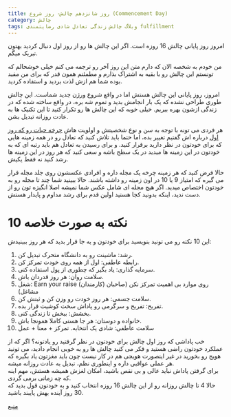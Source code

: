 ```yaml
---
title: روز شانزدهم چالش- روز شروع (Commencement Day)
category: چالش
tags: وبلاگ چالش زندگی تعادل شادی رضایتمندی fulfillment 
---
```


امروز روز پایانی چالش 16 روزه است. اگر این چالش ها رو از روز اول دنبال کردید بهتون تبریک میگم.<br>

من خودم به شخصه الان که دارم متن این روز آخر رو ترجمه می کنم خیلی خوشحالم که تونستم این چالش رو با بقیه به اشتراک بذارم و مطمئنم همون قدر که برای من مفید بوده شما هم ازش لذت بردید و استفاده کردید.<br>

امروز، روز پایانی این چالش هستش اما در واقع شروع ورژن جدید شماست. این چالش طوری طراحی نشده که یک بار انجامش بدید و تموم شه بره، در واقع ساخته شده که در زندگی ازشون بهره ببریم. خیلی خوبه که این چالش ها رو تکرار کنید تا این تکنیک ها به عادت روزانه تبدیل بشن.<br>

هر فردی می تونه با توجه به سن و نوع شخصیتش و اولویت هاش [چرخه حیات رو که روز اول](https://spacelover.ir/wheel-of-life.html) درباره اش گفتیم تغییر بده، اما حتما باید تلاش کنید که تعادل رو در همه زمینه هایی که برای خودتون در نظر دارید برقرار کنید. و برای رسیدن به تعادل هم باید رتبه ای که به خودتون در این زمینه ها میدید در یک سطح باشه و سعی کنید که هر روز در این زمینه ها رشد کنید نه فقط یکیش.<br>

حالا فرض کنید که هر زمینه چرخه یک مجله داره و افرادی عکسشون روی جلد مجله قرار می گیره که امتیاز 9 یا 10 در اون زمینه رو داشته باشند. حالا ببینید شما چند تا مجله رو به خودتون اختصاص میدید. اگر هیچ مجله ای شامل عکس شما نمیشه اصلا انگیزه تون رو از دست ندید، اینکه بدونید کجا هستید اولین قدم برای رشد مداوم و پایدار هستش.<br>

# 10 نکته به صورت خلاصه

این 10 نکته رو می تونید بنویسید برای خودتون و یه جا قرار بدید که هر روز ببینیدش:
1.	رشد: ماشینت رو به دانشگاه متحرک تبدیل کن.
2.	رابطه عاطفی: اول از همه روی خودت تمرکز کن.
3.	سرمایه گذاری: یاد بگیر که چطوری از پول استفاده کنی.
4.	سلامت روان: هر روز قدردان باش.
5.	شغل: Earn your raise (کارمندان) روی موارد بی اهمیت تمرکز نکن (صاحبان مشاغل)
6.	سلامت جسمی: هر روز خودت رو وزن کن و ثبتش کن.
7.	تفریح: تفریح و سرگرمی رو پاداش سخت کوشیت قرار بده.
8.	بخشش: ببخش تا زندگی کنی.
9.	خانواده و دوستان: هر جا هستی کاملا همونجا باش.
10.	سلامت عاطفی: شادی یک انتخابه. تمرکز + معنا + عمل


خب پاداشی که روز اول چالش برای خودتون در نظر گرفتید رو یادتونه؟ اگر که از عملکرد خودتون راضی هستید و فکر می کنید چالش ها رو به خوبی انجام دادید،  می تونید هویج رو بخورید در غیر اینصورت هویجی هم در کار نیست چون باید مغزتون یاد بگیره که هر عملی عواقبی داره و اینطوری نظم، تبدیل به عادت روزانه میشه. <br>
برای گرفتن پاداش نباید عالی و بی نقص باشید، امکان لغزش همیشه هستش، مهم اینه که چه زمانی برمی گردی.<br>
حالا 4 تا چالش روزانه رو از این چالش 16 روزه انتخاب کنید و به خودتون قول بدید که 30 روز آینده بهش پایبند باشید.<br>

[منبع](https://titaniumsuccess.com/podcast/living-a-world-class-life/)






